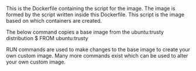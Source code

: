 This is the Dockerfile containing the script for the image.
The image is formed by the script written inside this Dockerfile.
This script is the image based on which containers are created.

The below command copies a base image from the ubuntu:trusty distribution
$ FROM ubuntu:trusty

RUN commands are used to make changes to the base image to create your own custom image.
Many more commands exist which can be used to alter your own custom image.
